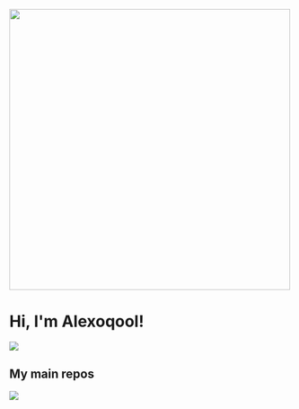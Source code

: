 <img src="https://github.com/Anmol-Baranwal/Cool-GIFs-For-GitHub/assets/74038190/0c7eb6ed-663b-4ce4-bfbd-18239a38ba1b" width="500"
/>

# Hi, I'm Alexoqool!

<img
src="https://github-readme-stats.vercel.app/api?username=alexoqool&show_icons=true&count_private=true&hide_border=true&theme=dark"
/>

## My main repos

<a href="https://github.com/Alexoqool/rpcs3-android">
<img
src="https://github-readme-stats.vercel.app/api/pin/?username=Alexoqool&repo=rpcs3-android&hide_border=true&theme=dark"
/>
</a>

#